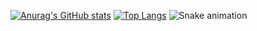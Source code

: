 [![Anurag's GitHub stats](https://github-readme-stats.vercel.app/api?username=Zephyr-Zhang99&count_private=true&show_icons=true&theme=catppuccin_latte)](https://github.com/Zephyr-Zhang99)
[![Top Langs](https://github-readme-stats.vercel.app/api/top-langs/?username=Zephyr-Zhang99&layout=compact)](https://github.com/Zephyr-Zhang99)
![Snake animation](https://github.com/Zephyr-Zhang99/Zephyr-Zhang99/blob/output/github-contribution-grid-snake.svg)